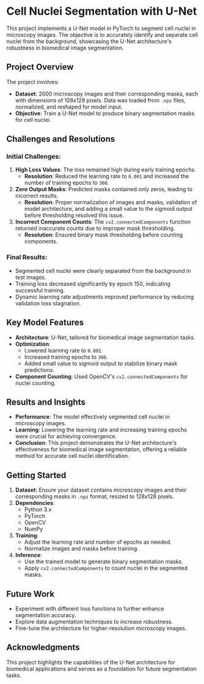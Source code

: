 # Cell Nuclei Segmentation with U-Net

This project implements a U-Net model in PyTorch to segment cell nuclei in microscopy images. The objective is to accurately identify and separate cell nuclei from the background, showcasing the U-Net architecture's robustness in biomedical image segmentation.

## Project Overview

The project involves:
- **Dataset**: 2000 microscopy images and their corresponding masks, each with dimensions of 128x128 pixels. Data was loaded from `.npz` files, normalized, and reshaped for model input.
- **Objective**: Train a U-Net model to produce binary segmentation masks for cell nuclei.

## Challenges and Resolutions

### Initial Challenges:
1. **High Loss Values**: The loss remained high during early training epochs.
   - **Resolution**: Reduced the learning rate to `0.001` and increased the number of training epochs to `300`.
2. **Zero Output Masks**: Predicted masks contained only zeros, leading to incorrect results.
   - **Resolution**: Proper normalization of images and masks, validation of model architecture, and adding a small value to the sigmoid output before thresholding resolved this issue.
3. **Incorrect Component Counts**: The `cv2.connectedComponents` function returned inaccurate counts due to improper mask thresholding.
   - **Resolution**: Ensured binary mask thresholding before counting components.

### Final Results:
- Segmented cell nuclei were clearly separated from the background in test images.
- Training loss decreased significantly by epoch 150, indicating successful training.
- Dynamic learning rate adjustments improved performance by reducing validation loss stagnation.

## Key Model Features

- **Architecture**: U-Net, tailored for biomedical image segmentation tasks.
- **Optimization**:
  - Lowered learning rate to `0.001`.
  - Increased training epochs to `300`.
  - Added small value to sigmoid output to stabilize binary mask predictions.
- **Component Counting**: Used OpenCV's `cv2.connectedComponents` for nuclei counting.

## Results and Insights

- **Performance**: The model effectively segmented cell nuclei in microscopy images.
- **Learning**: Lowering the learning rate and increasing training epochs were crucial for achieving convergence.
- **Conclusion**: This project demonstrates the U-Net architecture's effectiveness for biomedical image segmentation, offering a reliable method for accurate cell nuclei identification.

## Getting Started

1. **Dataset**: Ensure your dataset contains microscopy images and their corresponding masks in `.npz` format, resized to 128x128 pixels.
2. **Dependencies**:
   - Python 3.x
   - PyTorch
   - OpenCV
   - NumPy
3. **Training**:
   - Adjust the learning rate and number of epochs as needed.
   - Normalize images and masks before training.
4. **Inference**:
   - Use the trained model to generate binary segmentation masks.
   - Apply `cv2.connectedComponents` to count nuclei in the segmented masks.

## Future Work

- Experiment with different loss functions to further enhance segmentation accuracy.
- Explore data augmentation techniques to increase robustness.
- Fine-tune the architecture for higher-resolution microscopy images.

## Acknowledgments

This project highlights the capabilities of the U-Net architecture for biomedical applications and serves as a foundation for future segmentation tasks.
